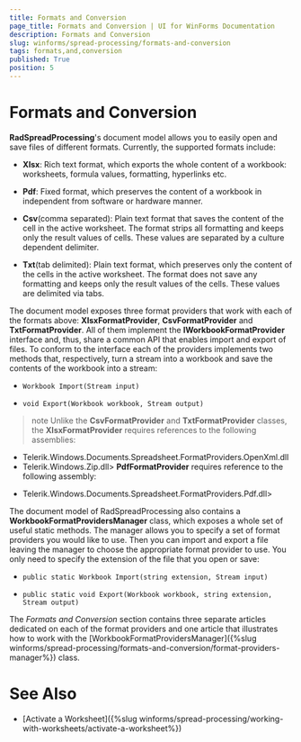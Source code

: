 ```yaml
---
title: Formats and Conversion
page_title: Formats and Conversion | UI for WinForms Documentation
description: Formats and Conversion
slug: winforms/spread-processing/formats-and-conversion
tags: formats,and,conversion
published: True
position: 5
---
```


# Formats and Conversion



__RadSpreadProcessing__'s document model allows you to easily open and save files of different formats. Currently, the supported formats include:
      

* __Xlsx__: Rich text format, which exports the whole content of a workbook: worksheets, formula values, formatting, hyperlinks etc.
          

* __Pdf__: Fixed format, which preserves the content of a workbook in independent from software or hardware manner.
          

* __Csv__(comma separated): Plain text format that saves the content of the cell in the active worksheet. The format strips all formatting and keeps only the result values of cells. These values are separated by a culture dependent delimiter.
          

* __Txt__(tab delimited): Plain text format, which preserves only the content of the cells in the active worksheet. The format does not save any formatting and keeps only the result values of the cells. These values are delimited via tabs.
          

The document model exposes three format providers that work with each of the formats above: __XlsxFormatProvider__, __CsvFormatProvider__ and __TxtFormatProvider__. All of them implement the __IWorkbookFormatProvider__ interface and, thus, share a common API that enables import and export of files. To conform to the interface each of the providers implements two methods that, respectively, turn a stream into a workbook and save the contents of the workbook into a stream:
      

* `Workbook Import(Stream input)`

* `void Export(Workbook workbook, Stream output)`

>note Unlike the __CsvFormatProvider__ and __TxtFormatProvider__ classes, the __XlsxFormatProvider__ requires references to the following assemblies:
>
* Telerik.Windows.Documents.Spreadsheet.FormatProviders.OpenXml.dll
* Telerik.Windows.Zip.dll> __PdfFormatProvider__ requires reference to the following assembly:
>
* Telerik.Windows.Documents.Spreadsheet.FormatProviders.Pdf.dll>


The document model of RadSpreadProcessing also contains a __WorkbookFormatProvidersManager__ class, which exposes a whole set of useful static methods. The manager allows you to specify a set of format providers you would like to use. Then you can import and export a file leaving the manager to choose the appropriate format provider to use. You only need to specify the extension of the file that you open or save:
      

* `public static Workbook Import(string extension, Stream input)`

* `public static void Export(Workbook workbook, string extension, Stream output)`

The *Formats and Conversion* section contains three separate articles dedicated on each of the format providers and one article that illustrates how to work with the [WorkbookFormatProvidersManager]({%slug winforms/spread-processing/formats-and-conversion/format-providers-manager%}) class.
      

# See Also

 * [Activate a Worksheet]({%slug winforms/spread-processing/working-with-worksheets/activate-a-worksheet%})
